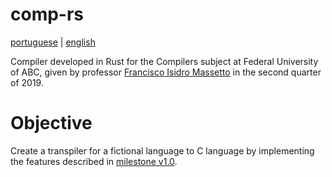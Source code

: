 # comp-rs

[portuguese](README.pt-BR.md) | [english](README.md)

Compiler developed in Rust for the Compilers subject at Federal University of ABC, given by professor [Francisco Isidro Massetto](http://professor.ufabc.edu.br/~francisco.massetto/) in the second quarter of 2019.

# Objective

Create a transpiler for a fictional language to C language by implementing the features described in [milestone v1.0](https://github.com/gmurayama/comp-rs/milestone/1).